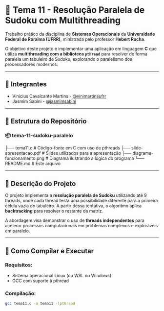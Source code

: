 # 🧠 Tema 11 - Resolução Paralela de Sudoku com Multithreading

Trabalho prático da disciplina de **Sistemas Operacionais** da **Universidade Federal de Roraima (UFRR)**, ministrada pelo professor **Hebert Rocha**.

O objetivo deste projeto é implementar uma aplicação em linguagem **C** que utiliza **multithreading com a biblioteca `pthread`** para resolver de forma paralela um tabuleiro de Sudoku, explorando o paralelismo dos processadores modernos.

---

## 👥 Integrantes

- Vinicius Cavalcante Martins - [@vinimartinsufrr](https://github.com/vinimartinsufrr)
- Jasmim Sabini - [@jasmimsabini](https://github.com/jasmimsabini)

---

## 📁 Estrutura do Repositório

### 📦 tema-11-sudoku-paralelo
├── tema11.c # Código-fonte em C com uso de pthreads
├── slide-apresentacao.pdf # Slides utilizados para a apresentação
├── diagrama-funcionamento.png # Diagrama ilustrando a lógica do programa
└── README.md # Este arquivo

---

## 🧩 Descrição do Projeto

O projeto implementa a **resolução paralela de Sudoku** utilizando até 9 threads, onde cada thread testa uma possibilidade diferente para a primeira célula vazia do tabuleiro. A partir dessa tentativa, o algoritmo aplica **backtracking** para resolver o restante da matriz.

A abordagem visa demonstrar o uso de **threads independentes** para acelerar processos computacionais em problemas complexos e exploráveis em paralelo.

---

## 🧪 Como Compilar e Executar

### Requisitos:
- Sistema operacional Linux (ou WSL no Windows)
- GCC com suporte à pthread

### Compilação:
```bash
gcc tema11.c -o tema11 -lpthread
